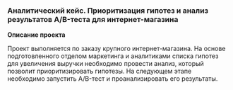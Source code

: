 ### **Аналитический кейс. Приоритизация гипотез и анализ результатов A/B-теста для интернет-магазина**

**Описание проекта**

Проект выполняется по заказу крупного интернет-магазина. На основе подготовленного отделом маркетинга и аналитиками списка гипотез для увеличения выручки необходимо провести анализ, который позволит приоритизировать гипотезы. На следующем этапе необходимо запустить A/B-тест и проанализировать его результаты.

 
